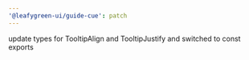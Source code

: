 ```yaml
---
'@leafygreen-ui/guide-cue': patch
---
```


update types for TooltipAlign and TooltipJustify and switched to const exports
